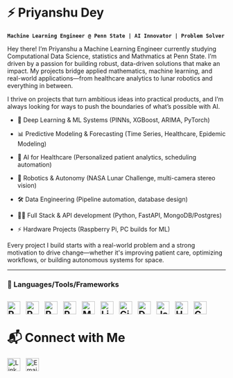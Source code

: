 # ⚡ Priyanshu Dey 

**`Machine Learning Engineer @ Penn State | AI Innovator | Problem Solver`**

Hey there! I’m Priyanshu a Machine Learning Engineer currently studying Computational Data Science, statistics and Mathmatics at Penn State. I’m driven by a passion for building robust, data-driven solutions that make an impact. My projects bridge applied mathematics, machine learning, and real-world applications—from healthcare analytics to lunar robotics and everything in between.

I thrive on projects that turn ambitious ideas into practical products, and I’m always looking for ways to push the boundaries of what’s possible with AI.

- 🤖 Deep Learning & ML Systems (PINNs, XGBoost, ARIMA, PyTorch)

- 📊 Predictive Modeling & Forecasting (Time Series, Healthcare, Epidemic Modeling)

- 🏥 AI for Healthcare (Personalized patient analytics, scheduling automation)

- 🌙 Robotics & Autonomy (NASA Lunar Challenge, multi-camera stereo vision)

- 🛠️ Data Engineering (Pipeline automation, database design)

- 🧑‍💻 Full Stack & API development (Python, FastAPI, MongoDB/Postgres)

- ⚡ Hardware Projects (Raspberry Pi, PC builds for ML)

Every project I build starts with a real-world problem and a strong motivation to drive change—whether it's improving patient care, optimizing workflows, or building autonomous systems for space.

--- 

### 🧰 Languages/Tools/Frameworks

<img align="left" alt="Python" width="30px" style="padding-right:10px;" src="https://upload.wikimedia.org/wikipedia/commons/c/c3/Python-logo-notext.svg" /> <img align="left" alt="PyTorch" width="30px" style="padding-right:10px;" src="https://cdn.jsdelivr.net/gh/devicons/devicon/icons/pytorch/pytorch-original.svg" /> <img align="left" alt="R" width="30px" style="padding-right:10px;" src="https://cdn.jsdelivr.net/gh/devicons/devicon/icons/r/r-original.svg" /> <img align="left" alt="Postgres" width="30px" style="padding-right:10px;" src="https://cdn.jsdelivr.net/gh/devicons/devicon/icons/postgresql/postgresql-original.svg" /> <img align="left" alt="MongoDB" width="30px" style="padding-right:10px;" src="https://cdn.jsdelivr.net/gh/devicons/devicon/icons/mongodb/mongodb-original.svg" /> <img align="left" alt="Linux" width="30px" style="padding-right:10px;" src="https://cdn.jsdelivr.net/gh/devicons/devicon/icons/linux/linux-original.svg" /> <img align="left" alt="Git" width="30px" style="padding-right:10px;" src="https://cdn.jsdelivr.net/gh/devicons/devicon/icons/git/git-original.svg" /> <img align="left" alt="Docker" width="30px" style="padding-right:10px;" src="https://cdn.jsdelivr.net/gh/devicons/devicon/icons/docker/docker-original.svg" /> <img align="left" alt="JavaScript" width="30px" style="padding-right:10px;" src="https://cdn.jsdelivr.net/gh/devicons/devicon/icons/javascript/javascript-plain.svg" /> <img align="left" alt="HTML" width="30px" style="padding-right:10px;" src="https://cdn.jsdelivr.net/gh/devicons/devicon/icons/html5/html5-plain.svg" /> <img align="left" alt="CSS" width="30px" style="padding-right:10px;" src="https://cdn.jsdelivr.net/gh/devicons/devicon/icons/css3/css3-plain.svg" /> <br />
--- 
# 📬 Connect with Me
<a href="https://www.linkedin.com/in/priyanshu-dey/"> <img align="left" alt="LinkedIn" width="30px" style="padding-right:10px;" src="https://static-00.iconduck.com/assets.00/linkedin-icon-512x512-3ax9x043.png" />  <a href="mailto:pkd5228@psu.edu"> <img align="left" width="30px" height="30px" alt="Email" style="padding-right:10px;" src="https://cdn-icons-png.flaticon.com/512/732/732200.png" /> </a> <br clear="all" />


